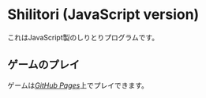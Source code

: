 # Shilitori (JavaScript version)
これはJavaScript製のしりとりプログラムです。

## ゲームのプレイ
ゲームは<em>[GitHub Pages](https://ryofuji2005.github.io/ShilitoriJS/shilitori.html)</em>上でプレイできます。
